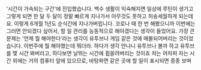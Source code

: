 '시간이 가속되는 구간'에 진입했습니다. 백수 생활이 익숙해지면 일상에 루틴이 생기고 그렇게 되면 한 달 두 달이 정말 빠르게 지나가서 아무것도 못하고 허송세월하게 되는데요. 이렇게 6개월 1년도 순식간에 지나가버립니다. 코로나 때 한 번 해봤으니까 이번에는 그러면 안되겠다 싶어서, 할 일 관리를 능동적으로 해야겠다는 생각이 들었어요. 
가장 큰 문제는 '언제 뭘 해야한다'라는 생각이 유투브나 게임 같은 것에 매몰되어버리는 것이었습니다. 이번주에 뭘 해야했는데 뭐더라. 하다가 생각 안나니 유투브나 볼까 하고 유투브를 몇 시간 봐버리고, 하다보면 날뛰는 시간에 휩쓸려버리는 것이죠
저는 어차피 자는 시간 외에는 거의 컴퓨터 앞에 있으므로, 바탕화면 같은 곳에 할 일이 표시되면 종종 보며 